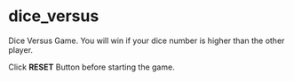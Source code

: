 # dice_versus
Dice Versus Game. You will win if your dice number is higher than the other player.
<p>Click <strong>RESET</strong> Button before starting the game.</p>
